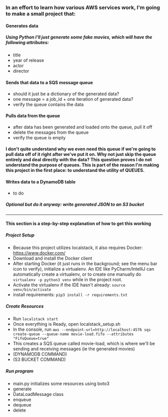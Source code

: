 ### In an effort to learn how various AWS services work, I'm going to make a small project that:

#### Generates data
##### Using Python I'll just generate some fake movies, which will have the following attributes:
- title
- year of release
- actor
- director

#### Sends that data to a SQS message queue
- should it just be a dictionary of the generated data?
- one message = a job_id + one iteration of generated data?
- verify the queue contains the data

#### Pulls data from the queue
- after data has been generated and loaded onto the queue, pull it off
- delete the messages from the queue
- verify the queue is empty

#### I don't quite understand why we even need this queue if we're going to pull data off of it right after we've put it on. Why not just skip the queue entirely and deal directly with the data? This question proves I do not understand the purpose of queues. This is part of the reason I'm making this project in the first place: to understand the utility of QUEUES.

#### Writes data to a DynamoDB table
- to do

##### Optional but do it anyway: write generated JSON to an S3 bucket

---

#### This section is a step-by-step explanation of how to get this working
##### Project Setup
- Because this project utilizes localstack, it also requires Docker: https://www.docker.com/
- Download and install the Docker client
- After starting Docker (it just runs in the background; see the menu bar icon to verify), initialize a virtualenv. An IDE like PyCharm/IntelliJ can automatically create a virtualenv, or to create one manually do `virtualenv -p python3 venv` while in the project root.
- Activate the virtualenv if the IDE hasn't already: `source venv/bin/activate`
- install requirements: `pip3 install -r requirements.txt`

##### Create Resources
- Run `localstack start`
- Once everything is Ready, open localstack_setup.sh
- In the console, run `aws --endpoint-url=http://localhost:4576 sqs create-queue --queue-name movie-load.fifo --attributes "FifoQueue=true"`
- This creates a SQS queue called movie-load, which is where we'll be sending and receiving messages (ie the generated movies)
- (DYNAMODB COMMAND)
- (S3 BUCKET COMMAND)

##### Run program
- main.py initializes some resources using boto3
- generate
- DataLoadMessage class
- enqueue
- dequeue
- delete

